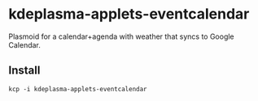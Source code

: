 # kdeplasma-applets-eventcalendar
Plasmoid for a calendar+agenda with weather that syncs to Google Calendar.

## Install

`kcp -i kdeplasma-applets-eventcalendar`

